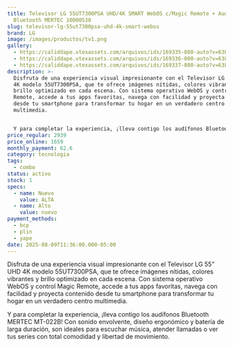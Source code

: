 ```yaml
---
title: Televisor LG 55UT7300PSA UHD/4K SMART WebOS c/Magic Remote + Audifonos
  Bluetooth MERTEC 10000530
slug: televisor-lg-55ut7300psa-uhd-4k-smart-webos
brand: LG
image: /images/productos/tv1.png
gallery:
  - https://caliddape.vtexassets.com/arquivos/ids/169335-800-auto?v=638876876510830000&width=800&height=auto&aspect=true
  - https://caliddape.vtexassets.com/arquivos/ids/169336-800-auto?v=638876876511300000&width=800&height=auto&aspect=true
  - https://caliddape.vtexassets.com/arquivos/ids/169337-800-auto?v=638876845872330000&width=800&height=auto&aspect=true
description: >-
  Disfruta de una experiencia visual impresionante con el Televisor LG 55” UHD
  4K modelo 55UT7300PSA, que te ofrece imágenes nítidas, colores vibrantes y
  brillo optimizado en cada escena. Con sistema operativo WebOS y control Magic
  Remote, accede a tus apps favoritas, navega con facilidad y proyecta contenido
  desde tu smartphone para transformar tu hogar en un verdadero centro
  multimedia.


  Y para completar la experiencia, ¡lleva contigo los audífonos Bluetooth MERTEC MT-022B! Con sonido envolvente, diseño ergonómico y batería de larga duración, son ideales para escuchar música, atender llamadas o ver tus series con total comodidad y libertad de movimiento.
price_regular: 2939
price_online: 1659
monthly_payment: 62.6
category: tecnologia
tags:
  - combo
status: activo
stock: 1
specs:
  - name: Nuevo
    value: ALTA
  - name: Alto
    value: nuevo
payment_methods:
  - bcp
  - plin
  - yape
date: 2025-08-09T11:36:00.000-05:00
---
```


Disfruta de una experiencia visual impresionante con el Televisor LG 55” UHD 4K modelo 55UT7300PSA, que te ofrece imágenes nítidas, colores vibrantes y brillo optimizado en cada escena. Con sistema operativo WebOS y control Magic Remote, accede a tus apps favoritas, navega con facilidad y proyecta contenido desde tu smartphone para transformar tu hogar en un verdadero centro multimedia.

Y para completar la experiencia, ¡lleva contigo los audífonos Bluetooth MERTEC MT-022B! Con sonido envolvente, diseño ergonómico y batería de larga duración, son ideales para escuchar música, atender llamadas o ver tus series con total comodidad y libertad de movimiento.
